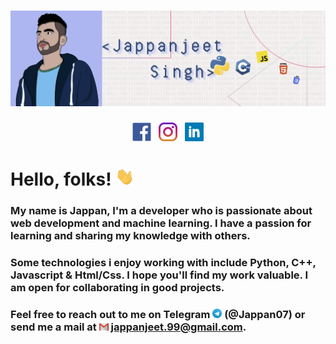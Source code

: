 # ![jappan header](https://github.com/Jappan07/Jappan07/blob/master/assets/githubBanner.jpg)
<p align='center'>
<a href="https://www.facebook.com/jappan.jeet.9/"><img height="30" src="https://github.com/Jappan07/Jappan07/blob/master/assets/facebook.png"></a>&nbsp;&nbsp;
<a href="https://www.instagram.com"><img height="30" src="https://github.com/Jappan07/Jappan07/blob/master/assets/instagram.jpg"></a>&nbsp;&nbsp;
<a href="https://www.linkedin.com/in/jappanjeet-singh/"><img height="30" src="https://github.com/Jappan07/Jappan07/blob/master/assets/linkedin.png"></a>
</p>

# Hello, folks! <img src="https://github.com/Jappan07/Jappan07/blob/master/assets/wave_hand.gif" width="30px">

### My name is Jappan, I'm a developer who is passionate about web development and machine learning. I have a passion for learning and sharing my knowledge with others.
### Some technologies i enjoy working with include Python, C++, Javascript & Html/Css. I hope you'll find my work valuable. I am open for collaborating in good projects.
### Feel free to reach out to me on Telegram <img width="15px" src="https://github.com/Jappan07/Jappan07/blob/master/assets/Telegram_logo.png"> (@Jappan07) or send me a mail at <img width="15px" src="https://github.com/Jappan07/Jappan07/blob/master/assets/Gmail_logo.png"> jappanjeet.99@gmail.com.


<!--
**Jappan07/Jappan07** is a ✨ _special_ ✨ repository because its `README.md` (this file) appears on your GitHub profile.

Here are some ideas to get you started:

- 🔭 I’m currently working on ...
- 🌱 I’m currently learning ...
- 👯 I’m looking to collaborate on ...
- 🤔 I’m looking for help with ...
- 💬 Ask me about ...
- 📫 How to reach me: ...
- 😄 Pronouns: ...
- ⚡ Fun fact: ...
-->
